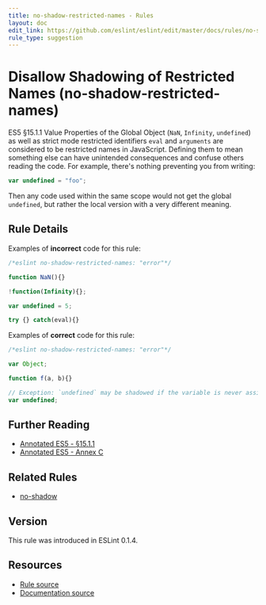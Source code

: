 ```yaml
---
title: no-shadow-restricted-names - Rules
layout: doc
edit_link: https://github.com/eslint/eslint/edit/master/docs/rules/no-shadow-restricted-names.md
rule_type: suggestion
---
```

<!-- Note: No pull requests accepted for this file. See README.md in the root directory for details. -->

# Disallow Shadowing of Restricted Names (no-shadow-restricted-names)

ES5 §15.1.1 Value Properties of the Global Object (`NaN`, `Infinity`, `undefined`) as well as strict mode restricted identifiers `eval` and `arguments` are considered to be restricted names in JavaScript. Defining them to mean something else can have unintended consequences and confuse others reading the code. For example, there's nothing preventing you from writing:

```js
var undefined = "foo";
```

Then any code used within the same scope would not get the global `undefined`, but rather the local version with a very different meaning.

## Rule Details

Examples of **incorrect** code for this rule:

```js
/*eslint no-shadow-restricted-names: "error"*/

function NaN(){}

!function(Infinity){};

var undefined = 5;

try {} catch(eval){}
```

Examples of **correct** code for this rule:

```js
/*eslint no-shadow-restricted-names: "error"*/

var Object;

function f(a, b){}

// Exception: `undefined` may be shadowed if the variable is never assigned a value.
var undefined;
```

## Further Reading

* [Annotated ES5 - §15.1.1](https://es5.github.io/#x15.1.1)
* [Annotated ES5 - Annex C](https://es5.github.io/#C)

## Related Rules

* [no-shadow](no-shadow)

## Version

This rule was introduced in ESLint 0.1.4.

## Resources

* [Rule source](https://github.com/eslint/eslint/tree/master/lib/rules/no-shadow-restricted-names.js)
* [Documentation source](https://github.com/eslint/eslint/tree/master/docs/rules/no-shadow-restricted-names.md)
